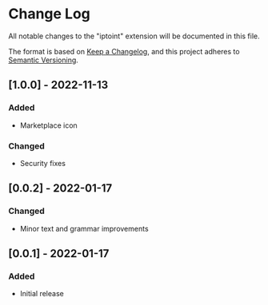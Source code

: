 # Change Log

All notable changes to the "iptoint" extension will be documented in this file.

The format is based on [Keep a Changelog](https://keepachangelog.com/en/1.0.0/),
and this project adheres to [Semantic Versioning](https://semver.org/spec/v2.0.0.html).
## [1.0.0] - 2022-11-13
### Added
- Marketplace icon
### Changed
- Security fixes
## [0.0.2] - 2022-01-17
### Changed
- Minor text and grammar improvements
## [0.0.1] - 2022-01-17
### Added
- Initial release
